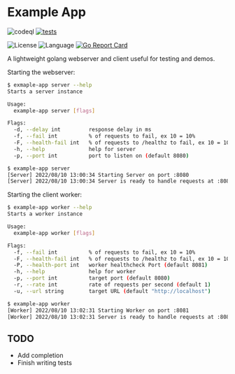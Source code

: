 # Example App

![codeql](https://github.com/cam3ron2/example-app/actions/workflows/codeql.yml/badge.svg)
[![tests](https://github.com/cam3ron2/example-app/actions/workflows/auto-assign.yml/badge.svg)](https://github.com/cam3ron2/example-app/actions/workflows/tests.yml)
<!-- [![build](https://github.com/cam3ron2/example-app/actions/workflows/build-app.yml/badge.svg)](https://github.com/cam3ron2/example-app/actions/workflows/build-app.yml) -->
<!-- ![downloads](https://img.shields.io/github/downloads/cam3ron2/example-app/v1.0.6/total) -->
![License](https://img.shields.io/github/license/cam3ron2/example-app)
![Language](https://img.shields.io/badge/language-Go-blue.svg)
[![Go Report Card](https://goreportcard.com/badge/github.com/cam3ron2/example-app)](https://goreportcard.com/report/github.com/cam3ron2/example-app)

A lightweight golang webserver and client useful for testing and demos.

Starting the webserver:

```bash
$ exmaple-app server --help
Starts a server instance

Usage:
  example-app server [flags]

Flags:
  -d, --delay int         response delay in ms
  -f, --fail int          % of requests to fail, ex 10 = 10%
  -F, --health-fail int   % of requests to /healthz to fail, ex 10 = 10%
  -h, --help              help for server
  -p, --port int          port to listen on (default 8080)

$ example-app server
[Server] 2022/08/10 13:00:34 Starting Server on port :8080
[Server] 2022/08/10 13:00:34 Server is ready to handle requests at :8080
```

Starting the client worker:

```bash
$ example-app worker --help
Starts a worker instance

Usage:
  example-app worker [flags]

Flags:
  -f, --fail int          % of requests to fail, ex 10 = 10%
  -F, --health-fail int   % of requests to /healthz to fail, ex 10 = 10%
  -P, --health-port int   worker healthcheck Port (default 8081)
  -h, --help              help for worker
  -p, --port int          target port (default 8080)
  -r, --rate int          rate of requests per second (default 1)
  -u, --url string        target URL (default "http://localhost")

$ example-app worker
[Worker] 2022/08/10 13:02:31 Starting Worker on port :8081
[Worker] 2022/08/10 13:02:31 Server is ready to handle requests at :8081
```

## TODO

- Add completion
- Finish writing tests
